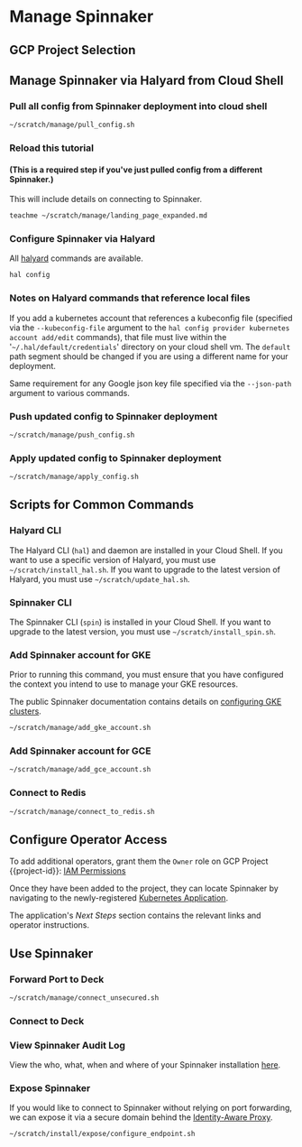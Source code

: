 # Manage Spinnaker

## GCP Project Selection

<walkthrough-project-billing-setup>
</walkthrough-project-billing-setup>

## Manage Spinnaker via Halyard from Cloud Shell

### Pull all config from Spinnaker deployment into cloud shell

```bash
~/scratch/manage/pull_config.sh
```

### Reload this tutorial

#### (This is a required step if you've just pulled config from a different Spinnaker.)

This will include details on connecting to Spinnaker.

```bash
teachme ~/scratch/manage/landing_page_expanded.md
```

### Configure Spinnaker via Halyard

All [halyard](https://www.spinnaker.io/reference/halyard/commands/) commands are available.

```bash
hal config
```

### Notes on Halyard commands that reference local files

If you add a kubernetes account that references a kubeconfig file (specified via the `--kubeconfig-file`
argument to the `hal config provider kubernetes account add/edit` commands), that file must live within
the '`~/.hal/default/credentials`' directory on your cloud shell vm. The `default` path segment should
be changed if you are using a different name for your deployment.

Same requirement for any Google json key file specified via the `--json-path` argument to various commands.

### Push updated config to Spinnaker deployment

```bash
~/scratch/manage/push_config.sh
```

### Apply updated config to Spinnaker deployment

```bash
~/scratch/manage/apply_config.sh
```

## Scripts for Common Commands

### Halyard CLI

The Halyard CLI (`hal`) and daemon are installed in your Cloud Shell. If you want to use a specific version of Halyard, you must use
`~/scratch/install_hal.sh`. If you want to upgrade to the latest version of Halyard, you must use `~/scratch/update_hal.sh`.

### Spinnaker CLI

The Spinnaker CLI (`spin`) is installed in your Cloud Shell. If you want to upgrade to the latest version, you must use `~/scratch/install_spin.sh`.

### Add Spinnaker account for GKE

Prior to running this command, you must ensure that you have configured the context you intend to use to manage your GKE resources.

The public Spinnaker documentation contains details on [configuring GKE clusters](https://www.spinnaker.io/setup/install/providers/kubernetes-v2/gke/).

```bash
~/scratch/manage/add_gke_account.sh
```

### Add Spinnaker account for GCE

```bash
~/scratch/manage/add_gce_account.sh
```

### Connect to Redis

```bash
~/scratch/manage/connect_to_redis.sh
```

## Configure Operator Access

To add additional operators, grant them the `Owner` role on GCP Project {{project-id}}: [IAM Permissions](https://console.developers.google.com/iam-admin/iam?project={{project-id}})

Once they have been added to the project, they can locate Spinnaker by navigating to the newly-registered [Kubernetes Application](https://console.developers.google.com/kubernetes/application/us-west1-b/spinnaker-1/spinnaker/spinnaker-1?project={{project-id}}).

The application's *Next Steps* section contains the relevant links and operator instructions.

## Use Spinnaker

### Forward Port to Deck

```bash
~/scratch/manage/connect_unsecured.sh
```

### Connect to Deck

<walkthrough-spotlight-pointer
    spotlightId="devshell-web-preview-button"
    text="Connect to Spinnaker via 'Preview on port 8080'">
</walkthrough-spotlight-pointer>

### View Spinnaker Audit Log

View the who, what, when and where of your Spinnaker installation
[here](https://console.developers.google.com/logs/viewer?project={{project-id}}&resource=cloud_function&logName=projects%2F{{project-id}}%2Flogs%2Fspinnaker1AuditLog&minLogLevel=200).

### Expose Spinnaker

If you would like to connect to Spinnaker without relying on port forwarding, we can
expose it via a secure domain behind the [Identity-Aware Proxy](https://cloud.google.com/iap/).

```bash
~/scratch/install/expose/configure_endpoint.sh
```

